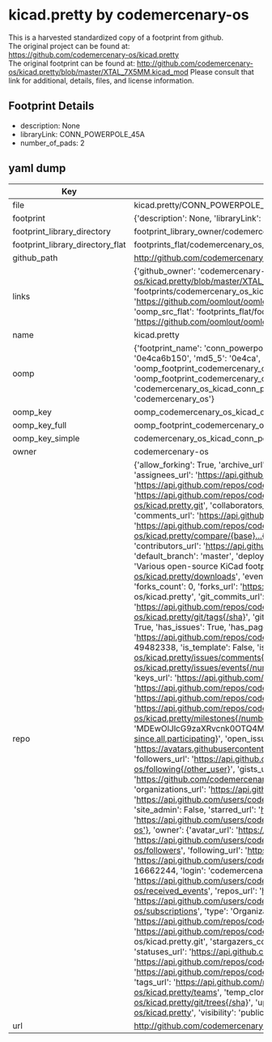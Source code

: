 # kicad.pretty by codemercenary-os  
This is a harvested standardized copy of a footprint from github.  
The original project can be found at:  
https://github.com/codemercenary-os/kicad.pretty  
The original footprint can be found at:
http://github.com/codemercenary-os/kicad.pretty/blob/master/XTAL_7X5MM.kicad_mod
Please consult that link for additional, details, files, and license information.  
## Footprint Details
* description: None  
* libraryLink: CONN_POWERPOLE_45A  
* number_of_pads: 2  
## yaml dump  
| Key | Value |  
| --- | --- |  
| file | kicad.pretty/CONN_POWERPOLE_45A.kicad_mod |  
| footprint | {'description': None, 'libraryLink': 'CONN_POWERPOLE_45A', 'number_of_pads': 2} |  
| footprint_library_directory | footprint_library_owner/codemercenary-os_kicad.pretty |  
| footprint_library_directory_flat | footprints_flat/codemercenary_os_kicad_conn_powerpole_45a/working |  
| github_path | http://github.com/codemercenary-os/kicad.pretty/blob/master/CONN_POWERPOLE_45A.kicad_mod |  
| links | {'github_owner': 'codemercenary-os', 'github_repo_name': 'kicad.pretty', 'github_src': 'http://github.com/codemercenary-os/kicad.pretty/blob/master/XTAL_7X5MM.kicad_mod', 'github_src_repo': 'https://github.com/codemercenary-os/kicad.pretty', 'oomp_bot': 'footprints/codemercenary_os_kicad_conn_powerpole_45a/working', 'oomp_bot_github': 'https://github.com/oomlout/oomlout_oomp_footprint_bot/tree/main/footprints/codemercenary_os_kicad_conn_powerpole_45a/working', 'oomp_src_flat': 'footprints_flat/footprints_flat/codemercenary_os_kicad_conn_powerpole_45a/working', 'oomp_src_flat_github': 'https://github.com/oomlout/oomlout_oomp_footprint_src/tree/main/footprints_flat/codemercenary_os_kicad_conn_powerpole_45a/working'} |  
| name | kicad.pretty |  
| oomp | {'footprint_name': 'conn_powerpole_45a', 'library_name': 'kicad', 'md5': '0e4ca6b150d74955db8da51ae3872172', 'md5_10': '0e4ca6b150', 'md5_5': '0e4ca', 'md5_6': '0e4ca6', 'oomp_key': 'oomp_codemercenary_os_kicad_conn_powerpole_45a', 'oomp_key_extra': 'oomp_footprint_codemercenary_os_kicad_conn_powerpole_45a', 'oomp_key_full': 'oomp_footprint_codemercenary_os_kicad_conn_powerpole_45a_0e4ca6', 'oomp_key_simple': 'codemercenary_os_kicad_conn_powerpole_45a', 'original_filename': 'kicad.pretty/CONN_POWERPOLE_45A.kicad_mod', 'owner_name': 'codemercenary_os'} |  
| oomp_key | oomp_codemercenary_os_kicad_conn_powerpole_45a |  
| oomp_key_full | oomp_footprint_codemercenary_os_kicad_conn_powerpole_45a |  
| oomp_key_simple | codemercenary_os_kicad_conn_powerpole_45a |  
| owner | codemercenary-os |  
| repo | {'allow_forking': True, 'archive_url': 'https://api.github.com/repos/codemercenary-os/kicad.pretty/{archive_format}{/ref}', 'archived': False, 'assignees_url': 'https://api.github.com/repos/codemercenary-os/kicad.pretty/assignees{/user}', 'blobs_url': 'https://api.github.com/repos/codemercenary-os/kicad.pretty/git/blobs{/sha}', 'branches_url': 'https://api.github.com/repos/codemercenary-os/kicad.pretty/branches{/branch}', 'clone_url': 'https://github.com/codemercenary-os/kicad.pretty.git', 'collaborators_url': 'https://api.github.com/repos/codemercenary-os/kicad.pretty/collaborators{/collaborator}', 'comments_url': 'https://api.github.com/repos/codemercenary-os/kicad.pretty/comments{/number}', 'commits_url': 'https://api.github.com/repos/codemercenary-os/kicad.pretty/commits{/sha}', 'compare_url': 'https://api.github.com/repos/codemercenary-os/kicad.pretty/compare/{base}...{head}', 'contents_url': 'https://api.github.com/repos/codemercenary-os/kicad.pretty/contents/{+path}', 'contributors_url': 'https://api.github.com/repos/codemercenary-os/kicad.pretty/contributors', 'created_at': '2016-01-12T07:15:20Z', 'default_branch': 'master', 'deployments_url': 'https://api.github.com/repos/codemercenary-os/kicad.pretty/deployments', 'description': 'Various open-source KiCad footprints', 'disabled': False, 'downloads_url': 'https://api.github.com/repos/codemercenary-os/kicad.pretty/downloads', 'events_url': 'https://api.github.com/repos/codemercenary-os/kicad.pretty/events', 'fork': False, 'forks': 0, 'forks_count': 0, 'forks_url': 'https://api.github.com/repos/codemercenary-os/kicad.pretty/forks', 'full_name': 'codemercenary-os/kicad.pretty', 'git_commits_url': 'https://api.github.com/repos/codemercenary-os/kicad.pretty/git/commits{/sha}', 'git_refs_url': 'https://api.github.com/repos/codemercenary-os/kicad.pretty/git/refs{/sha}', 'git_tags_url': 'https://api.github.com/repos/codemercenary-os/kicad.pretty/git/tags{/sha}', 'git_url': 'git://github.com/codemercenary-os/kicad.pretty.git', 'has_discussions': False, 'has_downloads': True, 'has_issues': True, 'has_pages': False, 'has_projects': True, 'has_wiki': True, 'homepage': None, 'hooks_url': 'https://api.github.com/repos/codemercenary-os/kicad.pretty/hooks', 'html_url': 'https://github.com/codemercenary-os/kicad.pretty', 'id': 49482338, 'is_template': False, 'issue_comment_url': 'https://api.github.com/repos/codemercenary-os/kicad.pretty/issues/comments{/number}', 'issue_events_url': 'https://api.github.com/repos/codemercenary-os/kicad.pretty/issues/events{/number}', 'issues_url': 'https://api.github.com/repos/codemercenary-os/kicad.pretty/issues{/number}', 'keys_url': 'https://api.github.com/repos/codemercenary-os/kicad.pretty/keys{/key_id}', 'labels_url': 'https://api.github.com/repos/codemercenary-os/kicad.pretty/labels{/name}', 'language': None, 'languages_url': 'https://api.github.com/repos/codemercenary-os/kicad.pretty/languages', 'license': None, 'merges_url': 'https://api.github.com/repos/codemercenary-os/kicad.pretty/merges', 'milestones_url': 'https://api.github.com/repos/codemercenary-os/kicad.pretty/milestones{/number}', 'mirror_url': None, 'name': 'kicad.pretty', 'network_count': 0, 'node_id': 'MDEwOlJlcG9zaXRvcnk0OTQ4MjMzOA==', 'notifications_url': 'https://api.github.com/repos/codemercenary-os/kicad.pretty/notifications{?since,all,participating}', 'open_issues': 0, 'open_issues_count': 0, 'organization': {'avatar_url': 'https://avatars.githubusercontent.com/u/16662244?v=4', 'events_url': 'https://api.github.com/users/codemercenary-os/events{/privacy}', 'followers_url': 'https://api.github.com/users/codemercenary-os/followers', 'following_url': 'https://api.github.com/users/codemercenary-os/following{/other_user}', 'gists_url': 'https://api.github.com/users/codemercenary-os/gists{/gist_id}', 'gravatar_id': '', 'html_url': 'https://github.com/codemercenary-os', 'id': 16662244, 'login': 'codemercenary-os', 'node_id': 'MDEyOk9yZ2FuaXphdGlvbjE2NjYyMjQ0', 'organizations_url': 'https://api.github.com/users/codemercenary-os/orgs', 'received_events_url': 'https://api.github.com/users/codemercenary-os/received_events', 'repos_url': 'https://api.github.com/users/codemercenary-os/repos', 'site_admin': False, 'starred_url': 'https://api.github.com/users/codemercenary-os/starred{/owner}{/repo}', 'subscriptions_url': 'https://api.github.com/users/codemercenary-os/subscriptions', 'type': 'Organization', 'url': 'https://api.github.com/users/codemercenary-os'}, 'owner': {'avatar_url': 'https://avatars.githubusercontent.com/u/16662244?v=4', 'events_url': 'https://api.github.com/users/codemercenary-os/events{/privacy}', 'followers_url': 'https://api.github.com/users/codemercenary-os/followers', 'following_url': 'https://api.github.com/users/codemercenary-os/following{/other_user}', 'gists_url': 'https://api.github.com/users/codemercenary-os/gists{/gist_id}', 'gravatar_id': '', 'html_url': 'https://github.com/codemercenary-os', 'id': 16662244, 'login': 'codemercenary-os', 'node_id': 'MDEyOk9yZ2FuaXphdGlvbjE2NjYyMjQ0', 'organizations_url': 'https://api.github.com/users/codemercenary-os/orgs', 'received_events_url': 'https://api.github.com/users/codemercenary-os/received_events', 'repos_url': 'https://api.github.com/users/codemercenary-os/repos', 'site_admin': False, 'starred_url': 'https://api.github.com/users/codemercenary-os/starred{/owner}{/repo}', 'subscriptions_url': 'https://api.github.com/users/codemercenary-os/subscriptions', 'type': 'Organization', 'url': 'https://api.github.com/users/codemercenary-os'}, 'private': False, 'pulls_url': 'https://api.github.com/repos/codemercenary-os/kicad.pretty/pulls{/number}', 'pushed_at': '2016-02-01T00:01:18Z', 'releases_url': 'https://api.github.com/repos/codemercenary-os/kicad.pretty/releases{/id}', 'size': 286, 'ssh_url': 'git@github.com:codemercenary-os/kicad.pretty.git', 'stargazers_count': 0, 'stargazers_url': 'https://api.github.com/repos/codemercenary-os/kicad.pretty/stargazers', 'statuses_url': 'https://api.github.com/repos/codemercenary-os/kicad.pretty/statuses/{sha}', 'subscribers_count': 2, 'subscribers_url': 'https://api.github.com/repos/codemercenary-os/kicad.pretty/subscribers', 'subscription_url': 'https://api.github.com/repos/codemercenary-os/kicad.pretty/subscription', 'svn_url': 'https://github.com/codemercenary-os/kicad.pretty', 'tags_url': 'https://api.github.com/repos/codemercenary-os/kicad.pretty/tags', 'teams_url': 'https://api.github.com/repos/codemercenary-os/kicad.pretty/teams', 'temp_clone_token': None, 'topics': [], 'trees_url': 'https://api.github.com/repos/codemercenary-os/kicad.pretty/git/trees{/sha}', 'updated_at': '2016-01-12T07:26:05Z', 'url': 'https://api.github.com/repos/codemercenary-os/kicad.pretty', 'visibility': 'public', 'watchers': 0, 'watchers_count': 0, 'web_commit_signoff_required': False} |  
| url | http://github.com/codemercenary-os/kicad.pretty |  

